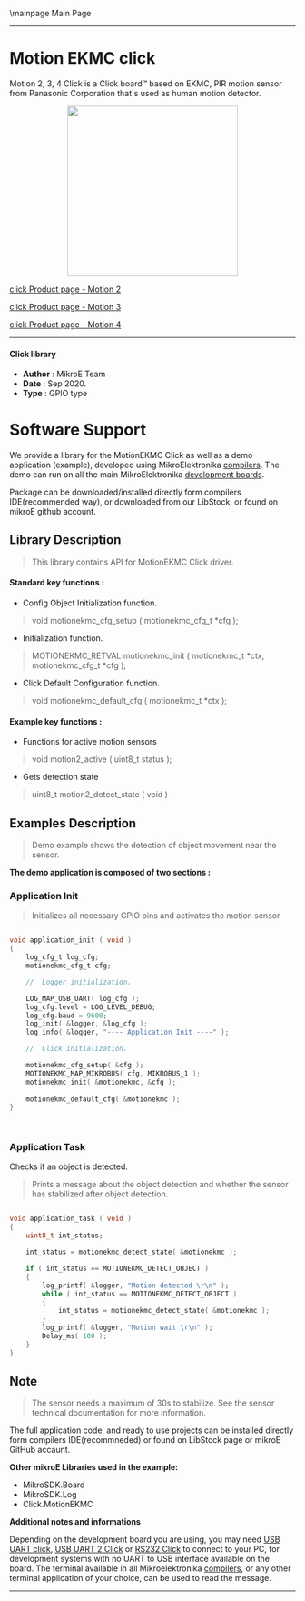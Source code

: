 \mainpage Main Page
 
---
# Motion EKMC click

Motion 2, 3, 4 Click is a Click board™ based on EKMC, PIR motion sensor from Panasonic Corporation that's used as human motion detector.

<p align="center">
  <img src="https://download.mikroe.com/images/click_for_ide/grupe/motion-click-group.png" height=300px>
</p>


[click Product page - Motion 2](<https://www.mikroe.com/motion-2-click>)

[click Product page - Motion 3](<https://www.mikroe.com/motion-3-click>)

[click Product page - Motion 4](<https://www.mikroe.com/motion-4-click>)

---


#### Click library 

- **Author**        : MikroE Team
- **Date**          : Sep 2020.
- **Type**          : GPIO type


# Software Support

We provide a library for the MotionEKMC Click 
as well as a demo application (example), developed using MikroElektronika 
[compilers](http://shop.mikroe.com/compilers). 
The demo can run on all the main MikroElektronika [development boards](http://shop.mikroe.com/development-boards).

Package can be downloaded/installed directly form compilers IDE(recommended way), or downloaded from our LibStock, or found on mikroE github account. 

## Library Description

> This library contains API for MotionEKMC Click driver.

#### Standard key functions :

- Config Object Initialization function.
> void motionekmc_cfg_setup ( motionekmc_cfg_t *cfg ); 
 
- Initialization function.
> MOTIONEKMC_RETVAL motionekmc_init ( motionekmc_t *ctx, motionekmc_cfg_t *cfg );

- Click Default Configuration function.
> void motionekmc_default_cfg ( motionekmc_t *ctx );


#### Example key functions :

- Functions for active motion sensors
> void motion2_active ( uint8_t status );
 
- Gets detection state
>  uint8_t motion2_detect_state ( void )

## Examples Description

> Demo example shows the detection of object movement near the sensor.

**The demo application is composed of two sections :**

### Application Init 

> Initializes all necessary GPIO pins and activates the motion sensor

```c

void application_init ( void )
{
    log_cfg_t log_cfg;
    motionekmc_cfg_t cfg;

    //  Logger initialization.

    LOG_MAP_USB_UART( log_cfg );
    log_cfg.level = LOG_LEVEL_DEBUG;
    log_cfg.baud = 9600;
    log_init( &logger, &log_cfg );
    log_info( &logger, "---- Application Init ----" );

    //  Click initialization.

    motionekmc_cfg_setup( &cfg );
    MOTIONEKMC_MAP_MIKROBUS( cfg, MIKROBUS_1 );
    motionekmc_init( &motionekmc, &cfg );
    
    motionekmc_default_cfg( &motionekmc );
}

  
```

### Application Task

 Checks if an object is detected. 
> Prints a message about the object detection and
> whether the sensor has stabilized after object detection. 

```c

void application_task ( void )
{
    uint8_t int_status;

    int_status = motionekmc_detect_state( &motionekmc );

    if ( int_status == MOTIONEKMC_DETECT_OBJECT )
    {
        log_printf( &logger, "Motion detected \r\n" );
        while ( int_status == MOTIONEKMC_DETECT_OBJECT )
        {
            int_status = motionekmc_detect_state( &motionekmc );
        }
        log_printf( &logger, "Motion wait \r\n" );
        Delay_ms( 100 );
    }
}
```

## Note

> The sensor needs a maximum of 30s to stabilize. 
> See the sensor technical documentation for more information.

The full application code, and ready to use projects can be  installed directly form compilers IDE(recommneded) or found on LibStock page or mikroE GitHub accaunt.

**Other mikroE Libraries used in the example:** 

- MikroSDK.Board
- MikroSDK.Log
- Click.MotionEKMC

**Additional notes and informations**

Depending on the development board you are using, you may need 
[USB UART click](http://shop.mikroe.com/usb-uart-click), 
[USB UART 2 Click](http://shop.mikroe.com/usb-uart-2-click) or 
[RS232 Click](http://shop.mikroe.com/rs232-click) to connect to your PC, for 
development systems with no UART to USB interface available on the board. The 
terminal available in all Mikroelektronika 
[compilers](http://shop.mikroe.com/compilers), or any other terminal application 
of your choice, can be used to read the message.



---
